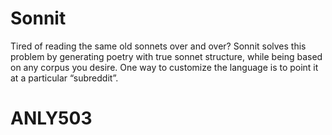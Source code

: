 # Sonnit
Tired of reading the same old sonnets over and over? Sonnit solves this problem by generating poetry with true sonnet structure, while being based on any corpus you desire. One way to customize the language is to point it at a particular “subreddit”.
# ANLY503
